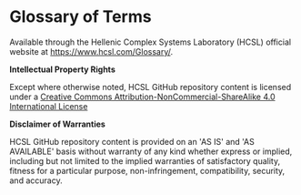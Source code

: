 # Glossary of Terms
 
Available through the Hellenic Complex Systems Laboratory (HCSL) official website at https://www.hcsl.com/Glossary/.

**Intellectual Property Rights**

Except where otherwise noted, HCSL GitHub repository content is licensed under a [Creative Commons Attribution-NonCommercial-ShareAlike 4.0 International License](https://creativecommons.org/licenses/by-nc-sa/4.0/)

**Disclaimer of Warranties**

HCSL GitHub repository content is provided on an 'AS IS' and 'AS AVAILABLE' basis without warranty of any kind whether express or implied, including but not limited to the implied warranties of satisfactory quality, fitness for a particular purpose, non-infringement, compatibility, security, and accuracy.